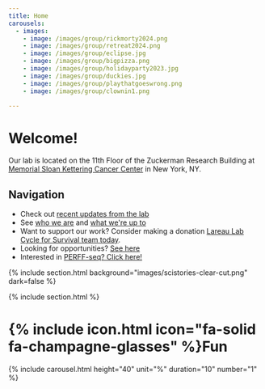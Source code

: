 ```yaml
---
title: Home
carousels:
  - images: 
    - image: /images/group/rickmorty2024.png
    - image: /images/group/retreat2024.png
    - image: /images/group/eclipse.jpg
    - image: /images/group/bigpizza.png
    - image: /images/group/holidayparty2023.jpg
    - image: /images/group/duckies.jpg
    - image: /images/group/playthatgoeswrong.png
    - image: /images/group/clownin1.png

---
```


# Welcome! 

Our lab is located on the 11th Floor of the Zuckerman Research Building at
[Memorial Sloan Kettering Cancer Center](https://www.mskcc.org/) in New York, NY. 

## Navigation
- Check out [recent updates from the lab](news)
- See [who we are](team) and [what we're up to](research)
- Want to support our work? Consider making a donation
[Lareau Lab Cycle for Survival team today](https://www.cycleforsurvival.org/donate/team-search?team_search=lareau).
- Looking for opportunities? [See here](outreach)
- Interested in [PERFF-seq? Click here!](perffseq)

{% include section.html background="images/scistories-clear-cut.png" dark=false %}

{% include section.html %}
# {% include icon.html icon="fa-solid fa-champagne-glasses" %}Fun

{% include carousel.html height="40" unit="%" duration="10" number="1" %}





